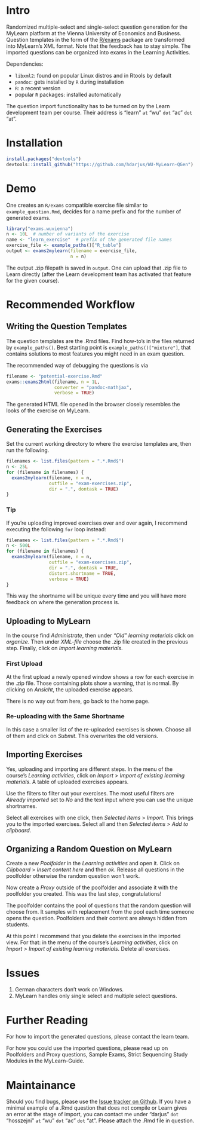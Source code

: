 # Intro

Randomized multiple-select and single-select question generation for the
MyLearn platform at the Vienna University of Economics and Business.
Question templates in the form of the [R/exams](http://www.r-exams.org/)
package are transformed into MyLearn’s XML format. Note that the
feedback has to stay simple. The imported questions can be organized
into exams in the Learning Activities.

Dependencies:

  - `libxml2`: found on popular Linux distros and in Rtools by default
  - `pandoc`: gets installed by `R` during installation
  - `R`: a recent version
  - popular `R` packages: installed automatically

The question import functionality has to be turned on by the Learn
development team per course. Their address is “learn” `at` “wu” `dot`
“ac” `dot` “at”.

# Installation

``` r
install.packages("devtools")
devtools::install_github("https://github.com/hdarjus/WU-MyLearn-QGen")
```

# Demo

One creates an `R/exams` compatible exercise file similar to
`example_question.Rmd`, decides for a name prefix and for the number of
generated exams.

``` r
library("exams.wuvienna")
n <- 10L  # number of variants of the exercise
name <- "learn_exercise"  # prefix of the generated file names
exercise_file <- example_paths()["R_table"]
output <- exams2mylearn(filename = exercise_file,
                        n = n)
```

The output .zip filepath is saved in `output`. One can upload that .zip
file to Learn directly (after the Learn development team has activated
that feature for the given course).

# Recommended Workflow

## Writing the Question Templates

The question templates are the .Rmd files. Find how-to’s in the files
returned by `example_paths()`. Best starting point is
`example_paths()["mixture"]`, that contains solutions to most features
you might need in an exam question.

The recommended way of debugging the questions is via

``` r
filename <- "potential-exercise.Rmd"
exams::exams2html(filename, n = 1L,
                  converter = "pandoc-mathjax",
                  verbose = TRUE)
```

The generated HTML file opened in the browser closely resembles the
looks of the exercise on MyLearn.

## Generating the Exercises

Set the current working directory to where the exercise templates are,
then run the following.

``` r
filenames <- list.files(pattern = ".*.Rmd$")
n <- 25L
for (filename in filenames) {
  exams2mylearn(filename, n = n,
                outfile = "exam-exercises.zip",
                dir = ".", dontask = TRUE)
}
```

### Tip

If you’re uploading improved exercises over and over again, I recommend
executing the following `for` loop instead:

``` r
filenames <- list.files(pattern = ".*.Rmd$")
n <- 500L
for (filename in filenames) {
  exams2mylearn(filename, n = n,
                outfile = "exam-exercises.zip",
                dir = ".", dontask = TRUE,
                distort.shortname = TRUE,
                verbose = TRUE)
}
```

This way the shortname will be unique every time and you will have more
feedback on where the generation process is.

## Uploading to MyLearn

In the course find *Administrate*, then under *“Old” learning materials*
click on *organize*. Then under *XML-file* choose the .zip file created
in the previous step. Finally, click on *Import learning materials*.

### First Upload

At the first upload a newly opened window shows a row for each exercise
in the .zip file. Those containing plots show a warning, that is normal.
By clicking on *Ansicht*, the uploaded exercise appears.

There is no way out from here, go back to the home page.

### Re-uploading with the Same Shortname

In this case a smaller list of the re-uploaded exercises is shown.
Choose all of them and click on *Submit*. This overwrites the old
versions.

## Importing Exercises

Yes, uploading and importing are different steps. In the menu of the
course’s *Learning activities*, click on *Import* \> *Import of existing
learning materials*. A table of uploaded exercises appears.

Use the filters to filter out your exercises. The most useful filters
are *Already imported* set to *No* and the text input where you can use
the unique shortnames.

Select all exercises with one click, then *Selected items* \> *Import*.
This brings you to the imported exercises. Select all and then *Selected
items* \> *Add to clipboard*.

## Organizing a Random Question on MyLearn

Create a new *Poolfolder* in the *Learning activities* and open it.
Click on *Clipboard* \> *Insert content here* and then *ok*. Release all
questions in the poolfolder otherwise the random question won’t work.

Now create a *Proxy* outside of the poolfolder and associate it with the
poolfolder you created. This was the last step, congratulations\!

The poolfolder contains the pool of questions that the random question
will choose from. It samples with replacement from the pool each time
someone opens the question. Poolfolders and their content are always
hidden from students.

At this point I recommend that you delete the exercises in the imported
view. For that: in the menu of the course’s *Learning activities*, click
on *Import* \> *Import of existing learning materials*. Delete all
exercises.

# Issues

1.  German characters don’t work on Windows.
2.  MyLearn handles only single select and multiple select questions.

# Further Reading

For how to import the generated questions, please contact the learn
team.

For how you could use the imported questions, please read up on
Poolfolders and Proxy questions, Sample Exams, Strict Sequencing Study
Modules in the MyLearn-Guide.

# Maintainance

Should you find bugs, please use the [Issue tracker on
Github](https://github.com/hdarjus/WU-MyLearn-QGen/issues). If you have
a minimal example of a .Rmd question that does not compile or Learn
gives an error at the stage of import, you can contact me under “darjus”
`dot` “hosszejni” `at` “wu” `dot` “ac” `dot` “at”. Please attach the
.Rmd file in question.
